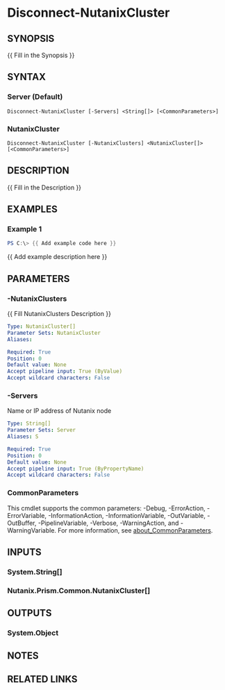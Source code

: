 ﻿---
external help file: Nutanix.Prism.Common.dll-Help.xml
Module Name: Nutanix.Prism.Common
online version:
schema: 2.0.0
---

# Disconnect-NutanixCluster

## SYNOPSIS
{{ Fill in the Synopsis }}

## SYNTAX

### Server (Default)
```
Disconnect-NutanixCluster [-Servers] <String[]> [<CommonParameters>]
```

### NutanixCluster
```
Disconnect-NutanixCluster [-NutanixClusters] <NutanixCluster[]> [<CommonParameters>]
```

## DESCRIPTION
{{ Fill in the Description }}

## EXAMPLES

### Example 1
```powershell
PS C:\> {{ Add example code here }}
```

{{ Add example description here }}

## PARAMETERS

### -NutanixClusters
{{ Fill NutanixClusters Description }}

```yaml
Type: NutanixCluster[]
Parameter Sets: NutanixCluster
Aliases:

Required: True
Position: 0
Default value: None
Accept pipeline input: True (ByValue)
Accept wildcard characters: False
```

### -Servers
Name or IP address of Nutanix node

```yaml
Type: String[]
Parameter Sets: Server
Aliases: S

Required: True
Position: 0
Default value: None
Accept pipeline input: True (ByPropertyName)
Accept wildcard characters: False
```

### CommonParameters
This cmdlet supports the common parameters: -Debug, -ErrorAction, -ErrorVariable, -InformationAction, -InformationVariable, -OutVariable, -OutBuffer, -PipelineVariable, -Verbose, -WarningAction, and -WarningVariable. For more information, see [about_CommonParameters](http://go.microsoft.com/fwlink/?LinkID=113216).

## INPUTS

### System.String[]
### Nutanix.Prism.Common.NutanixCluster[]
## OUTPUTS

### System.Object
## NOTES

## RELATED LINKS
